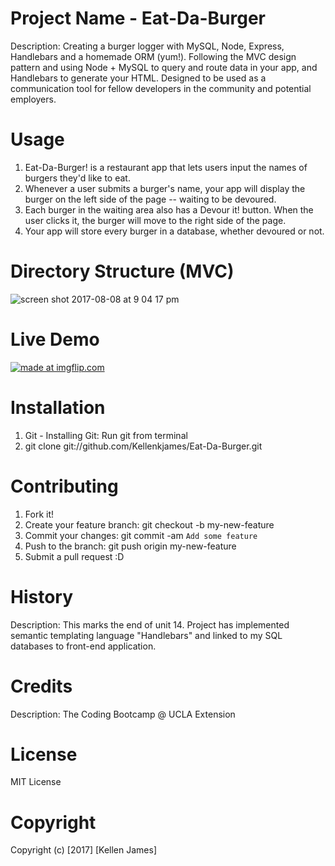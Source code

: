# Project Name - Eat-Da-Burger
Description: Creating a burger logger with MySQL, Node, Express, Handlebars and a homemade ORM (yum!). Following the MVC design pattern and using Node + MySQL to query and route data in your app, and Handlebars to generate your HTML.
Designed to be used as a communication tool for fellow developers in the community and potential employers. 

# Usage
1) Eat-Da-Burger! is a restaurant app that lets users input the names of burgers they'd like to eat.
2) Whenever a user submits a burger's name, your app will display the burger on the left side of the page -- waiting to be    devoured.
3) Each burger in the waiting area also has a Devour it! button. When the user clicks it, the burger will move to the right  side of the page.
4) Your app will store every burger in a database, whether devoured or not.

# Directory Structure (MVC)
![screen shot 2017-08-08 at 9 04 17 pm](https://user-images.githubusercontent.com/20759022/29104877-08c021a0-7c7e-11e7-9565-da1bb79421bd.png)

# Live Demo
<a href="https://imgflip.com/gif/1ws0wc"><img src="https://i.imgflip.com/1ws0wc.gif" title="made at imgflip.com"/></a>

# Installation
1) Git - Installing Git: Run git from terminal
2) git clone git://github.com/Kellenkjames/Eat-Da-Burger.git

# Contributing

  1. Fork it!
  2. Create your feature branch: git checkout -b my-new-feature
  3. Commit your changes: git commit -am `Add some feature`
  4. Push to the branch: git push origin my-new-feature
  5. Submit a pull request :D
  
# History
Description: This marks the end of unit 14. Project has implemented semantic templating language "Handlebars" and linked to my SQL databases to front-end application. 

# Credits 
Description: The Coding Bootcamp @ UCLA Extension

# License
MIT License

# Copyright
Copyright (c) [2017] [Kellen James]
